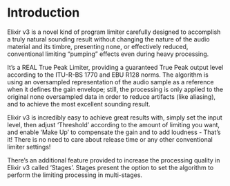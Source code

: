 # Introduction

Elixir v3 is a novel kind of program limiter carefully designed to accomplish a truly natural sounding result without
changing the nature of the audio material and its timbre, presenting none, or effectively reduced, conventional
limiting “pumping” effects even during heavy processing.

It’s a REAL True Peak Limiter, providing a guaranteed True Peak output level according to the ITU-R-BS 1770 and
EBU R128 norms. The algorithm is using an oversampled representation of the audio sample as a reference when
it defines the gain envelope; still, the processing is only applied to the original none oversampled data in order to
reduce artifacts (like aliasing), and to achieve the most excellent sounding result.

Elixir v3 is incredibly easy to achieve great results with, simply set the input level, then adjust ‘Threshold’ according
to the amount of limiting you want, and enable ‘Make Up’ to compensate the gain and to add loudness - That’s it!
There is no need to care about release time or any other conventional limiter settings!

There’s an additional feature provided to increase the processing quality in Elixir v3 called ‘Stages’. Stages present
the option to set the algorithm to perform the limiting processing in multi-stages.
